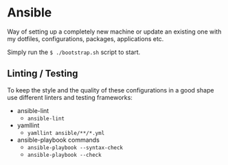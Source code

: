 # Ansible

Way of setting up a completely new machine or update an existing one with my dotfiles, configurations, packages, applications etc.

Simply run the `$ ./bootstrap.sh` script to start.


## Linting / Testing

To keep the style and the quality of these configurations in a good shape use different linters and testing frameworks:

* ansible-lint
  * `ansible-lint`
* yamllint
  * `yamllint ansible/**/*.yml`
* ansible-playbook commands
  * `ansible-playbook --syntax-check`
  * `ansible-playbook --check`
